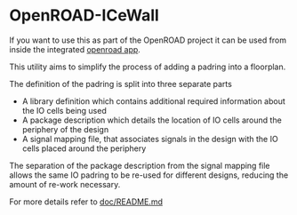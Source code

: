 # OpenROAD-ICeWall

If you want to use this as part of the OpenROAD project it can be used from inside the integrated [openroad app](https://github.com/The-OpenROAD-Project/OpenROAD).

This utility aims to simplify the process of adding a padring into a floorplan. 

The definition of the padring is split into three separate parts
- A library definition which contains additional required information about the IO cells being used
- A package description which details the location of IO cells around the periphery of the design
- A signal mapping file, that associates signals in the design with the IO cells placed around the periphery

The separation of the package description from the signal mapping file allows the same IO padring to be re-used for 
different designs, reducing the amount of re-work necessary.

For more details refer to [doc/README.md](doc/README.md)
